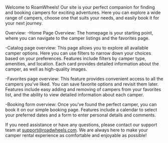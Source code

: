 Welcome to RoamWheels! Our site is your perfect companion for finding and booking campers for exciting adventures. Here you can explore a wide range of campers, choose one that suits your needs, and easily book it for your next journey.

Overview:
-Home Page Overview: The homepage is your starting point, where you can navigate to the camper listings and the favorites page.

-Catalog page overview: This page allows you to explore all available camper options. Here you can use filters to narrow down your choices based on your preferences. Features include filters by camper type, amenities, and location. Each card provides detailed information about the camper, as well as high-quality images.

-Favorites page overview: This feature provides convenient access to all the campers you've liked. You can save favorite options and revisit them later. Features include easy adding and removing of campers from your favorites list, and the ability to view detailed information about each camper.

-Booking form overview: Once you've found the perfect camper, you can book it on our simple booking page. Features include a calendar to select your preferred dates and a form to enter personal details and comments.

If you need assistance or have any questions, please contact our support team at support@roadwheels.com. We are always here to make your camper rental experience as comfortable and enjoyable as possible!
